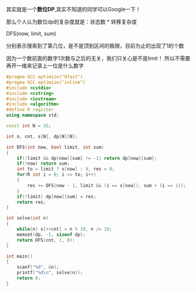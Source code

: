其实就是一个**数位DP**,其实不知道的同学可以Google一下！

那么个人认为数位dp的复杂度就是：状态数 * 转移复杂度

DFS(now, limit, sum)

分别表示搜索到了第几位，是不是顶到区间的极限，目前为止的出现了1的个数

因为一个数前面的数字1次数与之后的无关，我们只关心是不是limit！
所以不需要再开一维来记录上一位是什么数字
```cpp
#pragma GCC optimize("Ofast")
#pragma GCC optimize("inline")
#include <cstdio>
#include <cstring>
#include <iostream>
#include <algorithm>
#define R register
using namespace std;

const int N = 35;

int n, cnt, s[N], dp[N][N];

int DFS(int now, bool limit, int sum)
{
	if(!limit && dp[now][sum] != -1) return dp[now][sum];
	if(!now) return sum;
	int to = limit ? s[now] : 9, res = 0;
	for(R int i = 0; i <= to; i++)
	{
		res += DFS(now - 1, limit && (i == s[now]), sum + (i == 1));
	}
	if(!limit) dp[now][sum] = res;
	return res;
}

int solve(int n)
{
	while(n) s[++cnt] = n % 10, n /= 10;	
	memset(dp, -1, sizeof dp);
	return DFS(cnt, 1, 0);
}

int main()
{
	scanf("%d", &n);
	printf("%d\n", solve(n));
	return 0;
} 
```